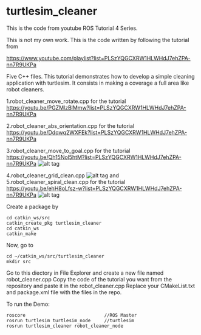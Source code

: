 # turtlesim_cleaner
This is the code from youtube ROS Tutorial 4 Series.

This is not my own work. This is the code written by following the tutorial from

https://www.youtube.com/playlist?list=PLSzYQGCXRW1HLWHdJ7ehZPA-nn7R9UKPa

Five C++ files. This tutorial demonstrates how to develop a simple cleaning application with turtlesim. It consists in making a coverage a full area like robot cleaners. 

1.robot_cleaner_move_rotate.cpp for the tutorial https://youtu.be/PGZMlzBlMmw?list=PLSzYQGCXRW1HLWHdJ7ehZPA-nn7R9UKPa

2.robot_cleaner_abs_orientation.cpp for the tutorial https://youtu.be/Ddqwq2WXFEk?list=PLSzYQGCXRW1HLWHdJ7ehZPA-nn7R9UKPa

3.robot_cleaner_move_to_goal.cpp for the tutorial https://youtu.be/Qh15Nol5htM?list=PLSzYQGCXRW1HLWHdJ7ehZPA-nn7R9UKPa
![alt tag](https://cloud.githubusercontent.com/assets/5270999/10780413/2861cd9a-7d63-11e5-99d0-351f45de5c56.png)


4.robot_cleaner_grid_clean.cpp
![alt tag](https://cloud.githubusercontent.com/assets/5270999/10780419/349f898a-7d63-11e5-88b9-770248e8cd24.png)
and
5.robot_cleaner_spiral_clean.cpp for the tutorial https://youtu.be/ehH8oLfsz-w?list=PLSzYQGCXRW1HLWHdJ7ehZPA-nn7R9UKPa
![alt tag](https://cloud.githubusercontent.com/assets/5270999/10780420/39414168-7d63-11e5-861c-c566d83e5a84.png)



Create a package by 
```
cd catkin_ws/src
catkin_create_pkg turtlesim_cleaner
cd catkin_ws
catkin_make
```

Now, go to 
```
cd ~/catkin_ws/src/turtlesim_cleaner
mkdir src
```

Go to this diectory in File Explorer and create a new file named   robot_cleaner.cpp
Copy the code of the tutorial you want from the repository and paste it in the robot_cleaner.cpp
Replace your CMakeList.txt and package.xml file with the files in the repo.


To run the Demo:

```
roscore                             //ROS Master
rosrun turtlesim turtlesim_node     //turtlesim
rosrun turtlesim_cleaner robot_cleaner_node
```
